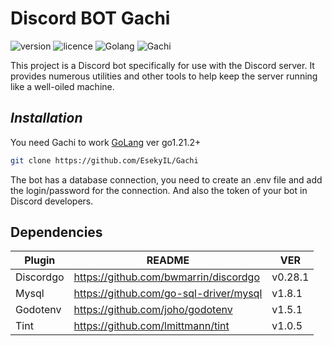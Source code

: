 # Discord BOT Gachi
![version](https://img.shields.io/badge/version-1.01-acd49b)
![licence](https://img.shields.io/badge/licence-MIT-af6363)
![Golang](https://img.shields.io/badge/GoLang-blue?style=flat&logo=goland)
![Gachi](https://img.shields.io/badge/Gachi-e9cf82?style=flat&logo=discord&logoColor=%235865F2)

This project is a Discord bot specifically for use with the Discord server. It provides numerous utilities and other tools to help keep the server running like a well-oiled machine.

## _Installation_
You need Gachi to work [GoLang](https://go.dev/dl/) ver go1.21.2+

```sh
git clone https://github.com/EsekyIL/Gachi 
```
The bot has a database connection, you need to create an .env file and add the login/password for the connection.
And also the token of your bot in Discord developers.

## Dependencies
| Plugin | README | VER |
| ------ | ------ | ------ |
| Discordgo | https://github.com/bwmarrin/discordgo | v0.28.1 |
| Mysql | https://github.com/go-sql-driver/mysql | v1.8.1 | 
| Godotenv | https://github.com/joho/godotenv | v1.5.1 |
| Tint | https://github.com/lmittmann/tint | v1.0.5 |

